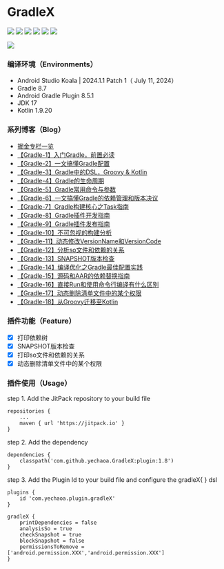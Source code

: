 # GradleX

[![](https://jitpack.io/v/yechaoa/GradleX.svg)](https://jitpack.io/#yechaoa/GradleX)
![](https://img.shields.io/badge/%E6%8E%98%E9%87%91-yechaoa-blue)
![](https://img.shields.io/badge/CSDN-yechaoa-green.svg)
![](https://img.shields.io/badge/Gradle-8.1.1-orange.svg)
![](https://img.shields.io/badge/AndroidStudio-2022.3.1%20Patch%201-yellow.svg)
![](https://img.shields.io/badge/JDK-17-red.svg)

<img src="/pic/learning gradle.png"/>

### 编译环境（Environments）
- Android Studio Koala | 2024.1.1 Patch 1（ July 11, 2024）
- Gradle 8.7
- Android Gradle Plugin 8.5.1
- JDK 17
- Kotlin 1.9.20

### 系列博客（Blog）

- [掘金专栏一览](https://juejin.cn/column/7123935861976072199)
- [【Gradle-1】入门Gradle，前置必读](https://juejin.cn/post/7155109977579847710)
- [【Gradle-2】一文搞懂Gradle配置](https://juejin.cn/post/7160337743552675847)
- [【Gradle-3】Gradle中的DSL，Groovy & Kotlin](https://juejin.cn/post/7166638852503765006)
- [【Gradle-4】Gradle的生命周期](https://juejin.cn/post/7170684769083555877)
- [【Gradle-5】Gradle常用命令与参数](https://juejin.cn/post/7171493698243395597)
- [【Gradle-6】一文搞懂Gradle的依赖管理和版本决议](https://juejin.cn/post/7215579793261117501)
- [【Gradle-7】Gradle构建核心之Task指南](https://juejin.cn/post/7248207744087277605)
- [【Gradle-8】Gradle插件开发指南](https://juejin.cn/post/7267091810380136508)
- [【Gradle-9】Gradle插件发布指南](https://juejin.cn/post/7280062870669246525)
- [【Gradle-10】不可忽视的构建分析](https://juejin.cn/post/7282150745164005432)
- [【Gradle-11】动态修改VersionName和VersionCode](https://juejin.cn/post/7282691800858705957)
- [【Gradle-12】分析so文件和依赖的关系](https://juejin.cn/post/7287429638019448888)
- [【Gradle-13】SNAPSHOT版本检查](https://juejin.cn/post/7292416512333840438)
- [【Gradle-14】编译优化之Gradle最佳配置实践](https://juejin.cn/post/7344625554529730600)
- [【Gradle-15】源码和AAR的依赖替换指南](https://juejin.cn/post/7354940230301696009)
- [【Gradle-16】直接Run和使用命令行编译有什么区别](https://juejin.cn/post/7366154691031875618)
- [【Gradle-17】动态删除清单文件中的某个权限](https://juejin.cn/post/7367701663169429554)
- [【Gradle-18】从Groovy迁移至Kotlin](https://juejin.cn/post/7372591578756841487)

### 插件功能（Feature）
- [x] 打印依赖树
- [x] SNAPSHOT版本检查
- [x] 打印so文件和依赖的关系
- [x] 动态删除清单文件中的某个权限

### 插件使用（Usage）
step 1. Add the JitPack repository to your build file
```agsl
repositories {
	...
	maven { url 'https://jitpack.io' }
}
```
step 2. Add the dependency
```agsl
dependencies {
    classpath('com.github.yechaoa.GradleX:plugin:1.8')
}
```
step 3. Add the Plugin Id to your build file and configure the gradleX{ } dsl
```agsl
plugins {
    id 'com.yechaoa.plugin.gradleX'
}

gradleX {
    printDependencies = false
    analysisSo = true
    checkSnapshot = true
    blockSnapshot = false
    permissionsToRemove = ['android.permission.XXX','android.permission.XXX']
}
```